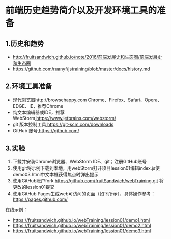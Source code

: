 # 前端历史趋势简介以及开发环境工具的准备
## 1.历史和趋势
- http://fruitsandwich.github.io/note/2016/前端发展史和生态圈/前端发展史和生态圈
- https://github.com/ruanyf/jstraining/blob/master/docs/history.md

## 2.环境工具准备
- 现代浏览器http://browsehappy.com Chrome、Firefox、Safari、Opera、EDGE、IE，推荐Chrome
- 纯文本编辑器或IDE，推荐WebStorm,https://www.jetbrains.com/webstorm/
- git 版本控制工具,https://git-scm.com/downloads
- GitHub 账号,https://github.com/

## 3.实验
1. 下载并安装Chrome浏览器、WebStorm IDE、git；注册GitHub账号
2. 使用git将示例下载到本地，用webStorm打开项目lession01编辑index.js使demo03.html中文本框获得焦点时弹出提示
3. 使用GitHub账户fork https://github.com/fruitSandwich/webTraining.git 将更改的lession01提交
4. 使用GitHub Pages生成web可访问的页面（如下所示），具体操作参考：https://pages.github.com/

在线示例：
- https://fruitsandwich.github.io/webTraining/lession01/demo1.html
- https://fruitsandwich.github.io/webTraining/lession01/demo2.html
- https://fruitsandwich.github.io/webTraining/lession01/demo3.html

